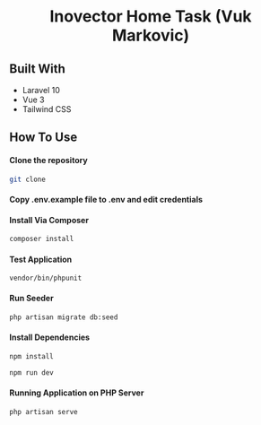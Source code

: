 <h1 align="center">Inovector Home Task (Vuk Markovic)</h1>

## Built With

-   Laravel 10
-   Vue 3
-   Tailwind CSS

## How To Use

#### Clone the repository

```bash
git clone
```

#### Copy .env.example file to .env and edit credentials

#### Install Via Composer

```bash
composer install
```

#### Test Application

```
vendor/bin/phpunit
```

#### Run Seeder

```bash
php artisan migrate db:seed
```

#### Install Dependencies

```bash
npm install

npm run dev
```

#### Running Application on PHP Server

```bash
php artisan serve
```

